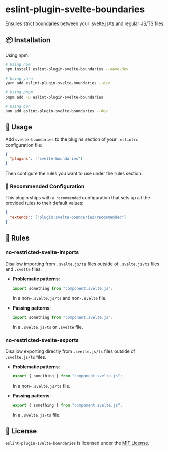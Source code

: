# eslint-plugin-svelte-boundaries

Ensures strict boundaries between your .svelte.js/ts and regular JS/TS files.

## 📦 Installation

Using npm:

```bash
# Using npm
npm install eslint-plugin-svelte-boundaries --save-dev

# Using yarn
yarn add eslint-plugin-svelte-boundaries --dev

# Using pnpm
pnpm add -D eslint-plugin-svelte-boundaries

# Using bun
bun add eslint-plugin-svelte-boundaries --dev
```

## 🚀 Usage

Add `svelte-boundaries` to the plugins section of your `.eslintrc` configuration file:

```json
{
  "plugins": ["svelte-boundaries"]
}
```

Then configure the rules you want to use under the rules section.

### 🔧 Recommended Configuration

This plugin ships with a `recommended` configuration that sets up all the provided rules to their default values:

```json
{
  "extends": ["plugin:svelte-boundaries/recommended"]
}
```

## 📜 Rules

### no-restricted-svelte-imports

Disallow importing from `.svelte.js/ts` files outside of `.svelte.js/ts` files and `.svelte` files.

- **Problematic patterns**:

  ```javascript
  import something from "component.svelte.js";
  ```

  In a non-`.svelte.js/ts` and non-`.svelte` file.

- **Passing patterns**:

  ```javascript
  import something from "component.svelte.js";
  ```

  In a `.svelte.js/ts` or `.svelte` file.

### no-restricted-svelte-exports

Disallow exporting directly from `.svelte.js/ts` files outside of `.svelte.js/ts` files.

- **Problematic patterns**:

  ```javascript
  export { something } from "component.svelte.js";
  ```

  In a non-`.svelte.js/ts` file.

- **Passing patterns**:

  ```javascript
  export { something } from "component.svelte.js";
  ```

  In a `.svelte.js/ts` file.

## 📄 License

`eslint-plugin-svelte-boundaries` is licensed under the [MIT License](./LICENSE).
